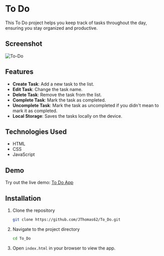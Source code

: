 # To Do

This To Do project helps you keep track of tasks throughout the day, ensuring you stay organized and productive.

## Screenshot

![To-Do](https://github.com/JThomas62/To_Do/assets/96068213/c39ad647-17e8-45ce-9405-29b4fafd200f)

## Features

- **Create Task**: Add a new task to the list.
- **Edit Task**: Change the task name.
- **Delete Task**: Remove the task from the list.
- **Complete Task**: Mark the task as completed.
- **Uncomplete Task**: Mark the task as uncompleted if you didn't mean to mark it as completed.
- **Local Storage**: Saves the tasks locally on the device.

## Technologies Used

- HTML
- CSS
- JavaScript

## Demo

Try out the live demo: [To Do App](https://jthomas-to-do.netlify.app/)

## Installation

1. Clone the repository
    ```sh
    git clone https://github.com/JThomas62/To_Do.git
    ```
2. Navigate to the project directory
    ```sh
    cd To_Do
    ```
3. Open `index.html` in your browser to view the app.
